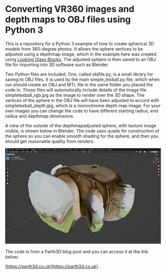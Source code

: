 # Converting VR360 images and depth maps to OBJ files using Python 3

This is a repository for a Python 3 example of how to create spherical 3D models from 360-degree photos. It allows the sphere vertices to be adjusted using a depthmap image, which in the example here was created using [Looking Glass Blocks](https://blocks.glass/). The adjusted sphjere is then saved to an OBJ file for importing into 3D software such as Blender.

Two Python files are included. One, called objfile.py, is a small library for saving to OBJ files. It is used by the main simple_texball.py file, which when run should create an OBJ and MTL file in the same folder you placed the code in. Those files will automatically include details of the image file simpletexball_rgb.jpg as the image to render over the 3D shape. The vertices of the sphere in the OBJ file will have been adjusted to accord with simpletexball_depth.jpg, which is a monochrome depth map image. For your own images you can change the code to have different starting radius, end radius and depthmap dimensions.

A view of the outside of the depthmapadjusted sphere, with texture image visible, is shown below in Blender. The code uses quads for construction of the sphere so you can enable smooth shading for the sphere, and then you should get reasonable quality from renders.

![Example output of the Python 3 code showing a depthmap adjusted sphere.](./texball3dinblender_outside.png)

The code is from a Parth3D blog post and you can access it at the link below:

[https://parth3d.co.uk](https://parth3d.co.uk).

